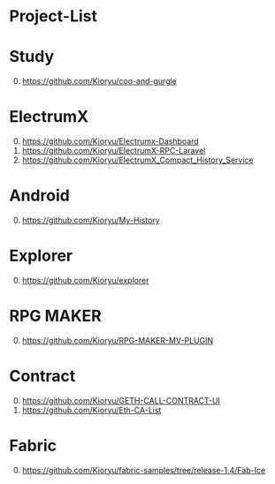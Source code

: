 # Project-List

# Study
00) https://github.com/Kioryu/coo-and-gurgle

# ElectrumX
00) https://github.com/Kioryu/Electrumx-Dashboard
01) https://github.com/Kioryu/ElectrumX-RPC-Laravel
02) https://github.com/Kioryu/ElectrumX_Compact_History_Service

# Android
00) https://github.com/Kioryu/My-History

# Explorer
00) https://github.com/Kioryu/explorer

# RPG MAKER
00) https://github.com/Kioryu/RPG-MAKER-MV-PLUGIN

# Contract
00) https://github.com/Kioryu/GETH-CALL-CONTRACT-UI
01) https://github.com/Kioryu/Eth-CA-List

# Fabric
00) https://github.com/Kioryu/fabric-samples/tree/release-1.4/Fab-Ice
